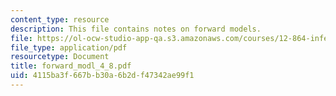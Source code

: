 ```yaml
---
content_type: resource
description: This file contains notes on forward models.
file: https://ol-ocw-studio-app-qa.s3.amazonaws.com/courses/12-864-inference-from-data-and-models-spring-2005/4115ba3f667bb30a6b2df47342ae99f1_forward_modl_4_8.pdf
file_type: application/pdf
resourcetype: Document
title: forward_modl_4_8.pdf
uid: 4115ba3f-667b-b30a-6b2d-f47342ae99f1
---
```

